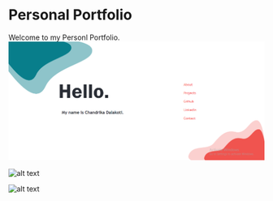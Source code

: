 # Personal Portfolio
Welcome to my Personl Portfolio.
![alt text](https://github.com/chandrikadalakoti2/Random-Quote-Generator/blob/main/Screenshot%20(166).png)

![alt text](https://github.com/chandrikadalakoti2/Random-Quote-Generator/blob/main/Screenshot%20(169).png)

![alt text](https://github.com/chandrikadalakoti2/Random-Quote-Generator/blob/main/Screenshot%20(170).png)
